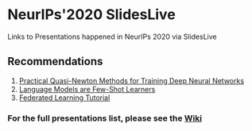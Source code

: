 # NeurIPs'2020 SlidesLive
Links to Presentations happened in NeurIPs 2020 via SlidesLive

## Recommendations
1. [Practical Quasi-Newton Methods for Training Deep Neural Networks](https://slideslive.com/38935916/practical-quasinewton-methods-for-training-deep-neural-networks)
2. [Language Models are Few-Shot Learners](https://slideslive.com/38938552/language-models-are-fewshot-learners)
3. [Federated Learning Tutorial](https://slideslive.com/38935813/federated-learning-tutorial)

### For the full presentations list, please see the [Wiki](https://github.com/MohamedAliRashad/NeurIPs-2020-SlidesLive/wiki)
